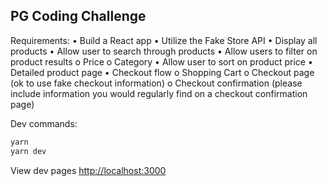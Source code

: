 ## PG Coding Challenge

Requirements:
• Build a React app
• Utilize the Fake Store API
• Display all products
• Allow user to search through products
• Allow users to filter on product results
o Price
o Category
• Allow user to sort on product price
• Detailed product page
• Checkout flow
o Shopping Cart
o Checkout page (ok to use fake checkout information)
o Checkout confirmation (please include information you would regularly find on a
checkout confirmation page)

Dev commands:

```bash
yarn
yarn dev
```

View dev pages [http://localhost:3000](http://localhost:3000) 
